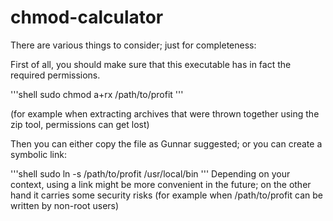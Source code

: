 # chmod-calculator

There are various things to consider; just for completeness:

First of all, you should make sure that this executable has in fact the required permissions.

'''shell
sudo chmod a+rx /path/to/profit
'''

(for example when extracting archives that were thrown together using the zip tool, permissions can get lost)

Then you can either copy the file as Gunnar suggested; or you can create a symbolic link:

'''shell
sudo ln -s /path/to/profit /usr/local/bin
'''
Depending on your context, using a link might be more convenient in the future; on the other hand it carries some security risks (for example when /path/to/profit can be written by non-root users)
